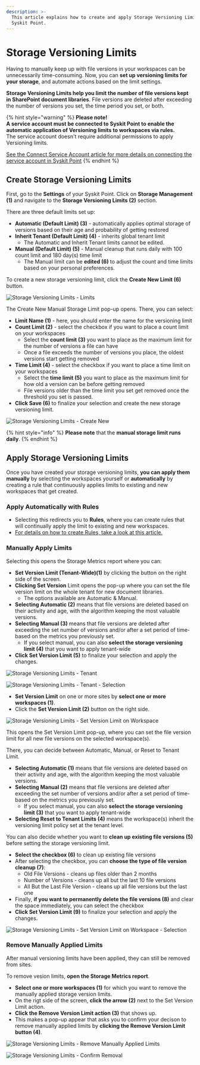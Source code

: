```yaml
---
description: >-
  This article explains how to create and apply Storage Versioning Limits in
  Syskit Point.
---
```


# Storage Versioning Limits

Having to manually keep up with file versions in your workspaces can be unnecessarily time-consuming. Now, you can **set up versioning limits for your storage**, and automate actions based on the limit settings.

**Storage Versioning Limits help you limit the number of file versions kept in SharePoint document libraries**. File versions are deleted after exceeding the number of versions you set, the time period you set, or both.

{% hint style="warning" %}
**Please note!** \
**A service account must be connected to Syskit Point to enable the automatic application of Versioning limits to workspaces via rules.** \
The service account doesn't require additional permissions to apply Versioning limits. &#x20;

[See the Connect Service Account article for more details on connecting the service account in Syskit Point](../configuration/connect-service-account.md)
{% endhint %}

## Create Storage Versioning Limits

First, go to the **Settings** of your Syskit Point. Click on **Storage Management (1)** and navigate to the **Storage Versioning Limits (2)** section.

There are three default limits set up:

* **Automatic (Default Limit) (3)** - automatically applies optimal storage of versions based on their age and probability of getting restored
* **Inherit Tenant (Default Limit) (4)** - inherits global tenant limit
  * The Automatic and Inherit Tenant limits cannot be edited.
* **Manual (Default Limit) (5)** - Manual cleanup that runs daily with 100 count limit and 180 day(s) time limit
  * The Manual limit can be **edited (6)** to adjust the count and time limits based on your personal preferences.

To create a new storage versioning limit, click the **Create New Limit (6)** button.

![Storage Versioning Limits - Limits](../.gitbook/assets/storage-versioning-limits-new-limit.png)

The Create New Manual Storage Limit pop-up opens. There, you can select:

* **Limit Name (1)** - here, you should enter the name for the versioning limit
* **Count Limit (2)** - select the checkbox if you want to place a count limit on your workspaces
  * Select the **count limit (3)** you want to place as the maximum limit for the number of versions a file can have
  * Once a file exceeds the number of versions you place, the oldest versions start getting removed
* **Time Limit (4)** - select the checkbox if you want to place a time limit on your workspaces
  * Select the **time limit (5)** you want to place as the maximum limit for how old a version can be before getting removed
  * File versions older than the time limit you set get removed once the threshold you set is passed.
* **Click Save (6)** to finalize your selection and create the new storage versioning limit.

![Storage Versioning Limits - Create New](../.gitbook/assets/storage-versioning-limits-new-limit-create.png)

&#x20;

{% hint style="info" %}
**Please note** that the **manual storage limit runs daily**. &#x20;
{% endhint %}

## Apply Storage Versioning Limits

Once you have created your storage versioning limits, **you can apply them manually** by selecting the workspaces yourself or **automatically** by creating a rule that continuously applies limits to existing and new workspaces that get created.

### **Apply Automatically with Rules**

* Selecting this redirects you to **Rules**, where you can create rules that will continually apply the limit to existing and new workspaces.
* [For details on how to create Rules, take a look at this article.](../governance-and-automation/automated-workflows/policy-automation.md)

### **Manually Apply Limits**

Selecting this opens the Storage Metrics report where you can:

* **Set Version Limit (Tenant-Wide)(1)** by clicking the button on the right side of the screen.
* **Clicking Set Version** Limit opens the pop-up where you can set the file version limit on the whole tenant for new document libraries.
  * The options available are Automatic & Manual. &#x20;
* **Selecting Automatic (2)** means that file versions are deleted based on their activity and age, with the algorithm keeping the most valuable versions.
* **Selecting Manual (3)** means that file versions are deleted after exceeding the set number of versions and/or after a set period of time-based on the metrics you previously set.
  * If you select manual, you can also **select the storage versioning limit (4)** that you want to apply tenant-wide
* **Click Set Version Limit (5)** to finalize your selection and apply the changes.

![Storage Versioning Limits - Tenant](../.gitbook/assets/storage-versioning-limits-new-limit-tenant.png)

![Storage Versioning Limits - Tenant - Selection](../.gitbook/assets/storage-versioning-limits-new-limit-tenant-select.png)

* **Set Version Limit** on one or more sites by **select one or more workspaces (1)**.
* Click the **Set Version Limit (2)** button on the right side.

![Storage Versioning Limits - Set Version Limit on Workspace](../.gitbook/assets/storage-versioning-limits-new-limit-workspaces.png)

This opens the Set Version Limit pop-up, where you can set the file version limit for all new file versions on the selected workspace(s).

There, you can decide between Automatic, Manual, or Reset to Tenant Limit.

* **Selecting Automatic (1)** means that file versions are deleted based on their activity and age, with the algorithm keeping the most valuable versions.
* **Selecting Manual (2)** means that file versions are deleted after exceeding the set number of versions and/or after a set period of time-based on the metrics you previously set.
  * If you select manual, you can also **select the storage versioning limit (3)** that you want to apply tenant-wide
* **Selecting Reset to Tenant Limits (4)** means the workspace(s) inherit the versioning limit policy set at the tenant level.

You can also decide whether you want to **clean up existing file versions (5)** before setting the storage versioning limit.

* **Select the checkbox (6)** to clean up existing file versions
* After selecting the checkbox, you can **choose the type of file version cleanup (7)**:
  * Old File Versions - cleans up files older than 2 months
  * Number of Versions - cleans up all but the last 10 file versions
  * All But the Last File Version - cleans up all file versions but the last one
* Finally, **if you want to permanently delete the file versions (8)** and clear the space immediately, you can select the checkbox
* **Click Set Version Limit (9)** to finalize your selection and apply the changes.

![Storage Versioning Limits - Set Version Limit on Workspace - Selection](../.gitbook/assets/storage-versioning-limits-new-limit-workspaces-selection.png)

### **Remove Manually Applied Limits**

After manual versioning limits have been applied, they can still be removed from sites.

To remove vesion limits, **open the Storage Metrics report**.

* **Select one or more workspaces (1)** for which you want to remove the manually applied storage version limits.
* On the rigt side of the screen, **click the arrow (2)** next to the Set Version Limit action.
* **Click the Remove Version Limit action (3)** that shows up.
* This makes a pop-up appear that asks you to confirm your decison to remove manually applied limits by **clicking the Remove Version Limit button (4)**.

![Storage Versioning Limits - Remove Manually Applied Limits](../.gitbook/assets/storage-versioning-limits-remove-manually-applied.png)

![Storage Versioning Limits - Confirm Removal](../.gitbook/assets/storage-versioning-limits-remove-manually-applied-confirmation.png)
